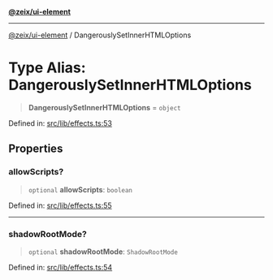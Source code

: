 [**@zeix/ui-element**](../README.md)

***

[@zeix/ui-element](../globals.md) / DangerouslySetInnerHTMLOptions

# Type Alias: DangerouslySetInnerHTMLOptions

> **DangerouslySetInnerHTMLOptions** = `object`

Defined in: [src/lib/effects.ts:53](https://github.com/zeixcom/ui-element/blob/fbfc14f2b364007b204dfef842cb4c272bdfad41/src/lib/effects.ts#L53)

## Properties

### allowScripts?

> `optional` **allowScripts**: `boolean`

Defined in: [src/lib/effects.ts:55](https://github.com/zeixcom/ui-element/blob/fbfc14f2b364007b204dfef842cb4c272bdfad41/src/lib/effects.ts#L55)

***

### shadowRootMode?

> `optional` **shadowRootMode**: `ShadowRootMode`

Defined in: [src/lib/effects.ts:54](https://github.com/zeixcom/ui-element/blob/fbfc14f2b364007b204dfef842cb4c272bdfad41/src/lib/effects.ts#L54)
